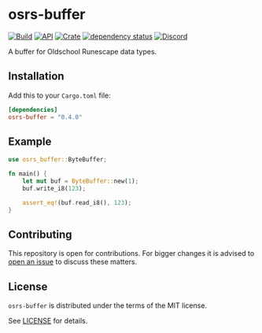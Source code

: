 # osrs-buffer

[![Build](https://github.com/runecore/osrs-buffer/workflows/build/badge.svg)](https://github.com/runecore/osrs-buffer)
[![API](https://docs.rs/osrs-buffer/badge.svg)](https://docs.rs/osrs-buffer)
[![Crate](https://img.shields.io/crates/v/osrs-buffer)](https://crates.io/crates/osrs-buffer)
[![dependency status](https://deps.rs/repo/github/runecore/osrs-buffer/status.svg)](https://deps.rs/repo/github/runecore/osrs-buffer)
[![Discord](https://img.shields.io/discord/926860365873184768?color=5865F2)](https://discord.gg/CcTa7TZfSc)

A buffer for Oldschool Runescape data types.

## Installation

Add this to your `Cargo.toml` file:

```toml
[dependencies]
osrs-buffer = "0.4.0"
```

## Example

```rust
use osrs_buffer::ByteBuffer;

fn main() {
    let mut buf = ByteBuffer::new(1);
    buf.write_i8(123);

    assert_eq!(buf.read_i8(), 123);
}
```

## Contributing

This repository is open for contributions. For bigger changes it is advised to [open an issue](https://github.com/runecore/osrs-buffer/issues/new) to discuss these matters.

## License

`osrs-buffer` is distributed under the terms of the MIT license.

See [LICENSE](LICENSE) for details.

